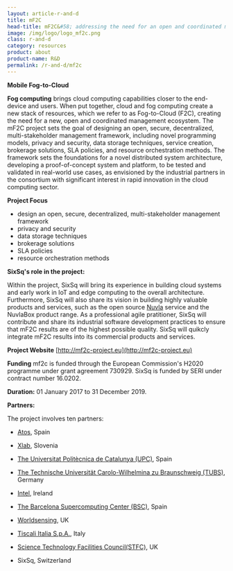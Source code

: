 ```yaml
---
layout: article-r-and-d
title: mF2C  
head-title: mF2C&#58; addressing the need for an open and coordinated management of fog and cloud computing 
image: /img/logo/logo_mf2c.png
class: r-and-d
category: resources
product: about
product-name: R&D
permalink: /r-and-d/mf2c
---
```


**Mobile Fog-to-Cloud**
	
**Fog computing** brings cloud computing capabilities closer to the end-device and users. When put together, cloud and fog computing create a new stack of resources, which we refer to as Fog-to-Cloud (F2C), creating the need for a new, open and coordinated management ecosystem. The mF2C project sets the goal of designing an open, secure, decentralized, multi-stakeholder management framework, including novel programming models, privacy and security, data storage techniques, service creation, brokerage solutions, SLA policies, and resource orchestration methods. The framework sets the foundations for a novel distributed system architecture, developing a proof-of-concept system and platform, to be tested and validated in real-world use cases, as envisioned by the industrial partners in the consortium with significant interest in rapid innovation in the cloud computing sector.

**Project Focus**

* design an open, secure, decentralized, multi-stakeholder management framework
* privacy and security
* data storage techniques
* brokerage solutions
* SLA policies
* resource orchestration methods


**SixSq's role in the project:** 

Within the project, SixSq will bring its experience in building cloud systems and early work in IoT and edge computing to the overall architecture. Furthermore, SixSq will also share its vision in building highly valuable products and services, such as the open source [Nuvla](https://sixsq.com/products-and-services/nuvla/overview) service and the NuvlaBox product range.  As a professional agile pratitioner, SixSq will contribute and share its industrial software development practices to ensure that mF2C results are of the highest possible quality. SixSq will quikcly integrate mF2C results into its commercial products and services.

**Project Website** [http://mf2c-project.eu](http://mf2c-project.eu)

**Funding** mf2c is funded through the European Commission's H2020
  programme under grant agreement 730929. SixSq is funded by SERI under contract number 16.0202.

**Duration:** 01 January 2017 to 31 December 2019.

**Partners:** 

The project involves ten partners:

- [Atos](http://booklet.atosresearch.eu), Spain

- [Xlab](http://www.xlab.si/?lang=en), Slovenia 

- [The Universitat Politècnica de Catalunya (UPC)](http://www.upc.edu), Spain

- [The Technische Universität Carolo-Wilhelmina zu Braunschweig (TUBS)](https://www.tu-braunschweig.de), Germany

- [Intel](http://www.intel.eu/content/www/eu/en/research/intel-labs.html), Ireland

- [The Barcelona Supercomputing Center (BSC)](https://www.bsc.es), Spain 

- [Worldsensing](http://www.worldsensing.com), UK

- [Tiscali Italia S.p.A.](http://investors.tiscali.it/it/), Italy

- [Science Technology Facilities Council(STFC)](http://www.stfc.ac.uk), UK


- SixSq, Switzerland 
